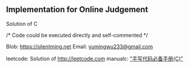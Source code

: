 ## Implementation for Online Judgement

Solution of C

/* Code could be executed directly and self-commented */

Blob: https://silentming.net
Email: yumingwu233@gmail.com

leetcode: Solution of http://leetcode.com 
manualc: ["手写代码必备手册(C)"](https://github.com/kuke/acm-cheatsheet)
